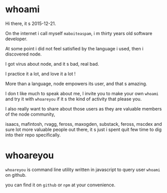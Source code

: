 # whoami

Hi there, it s 2015-12-21.

On the internet i call myself `maboiteaspam`, i m thirty years old software developer.

At some point i did not feel satisfied by the language i used, then i discovered node.

I got virus about node, and it s bad, real bad.

I practice it a lot, and love it a lot !

More than a language, node empowers its user, and that s amazing.

I don t like much to speak about me, I invite you to make your own `whoami` and try it with `whoareyou` if it s the kind of activity that please you.

I also really want to share about those users as they are valuable members of the node community,

isaacs, mafintosh, rvagg, feross, maxogden, substack, feross, mscdex and sure lot more valuable people out there,
it s just i spent quit few time to dig into their repo specifically.

# whoareyou

`whoareyou` is command line utility written in javascript to query user `whoami` on github.

you can find it on `github` or `npm` at your convenience.
